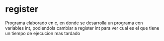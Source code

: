 # register
Programa elaborado en c, en donde se desarrolla un programa con variables int, podiendola cambiar a register int para ver cual es el que tiene un tiempo de ejecucion mas tardado
